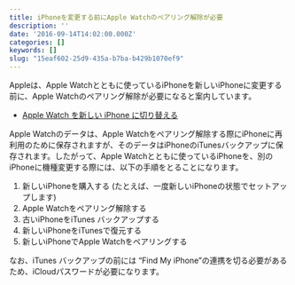 ```yaml
---
title: iPhoneを変更する前にApple Watchのペアリング解除が必要
description: ''
date: '2016-09-14T14:02:00.000Z'
categories: []
keywords: []
slug: "15eaf602-25d9-435a-b7ba-b429b1070ef9"
---
```

Appleは、Apple Watchとともに使っているiPhoneを新しいiPhoneに変更する前に、Apple Watchのペアリング解除が必要になると案内しています。

*   [Apple Watch を新しい iPhone に切り替える](https://support.apple.com/ja-jp/ht205189)

Apple Watchのデータは、Apple Watchをペアリング解除する際にiPhoneに再利用のために保存されますが、そのデータはiPhoneのiTunesバックアップに保存されます。したがって、Apple Watchとともに使っているiPhoneを、別のiPhoneに機種変更する際には、以下の手順をとることになります。

1.  新しいiPhoneを購入する (たとえば、一度新しいiPhoneの状態でセットアップします)
2.  Apple Watchをペアリング解除する
3.  古いiPhoneをiTunes バックアップする
4.  新しいiPhoneをiTunesで復元する
5.  新しいiPhoneでApple Watchをペアリングする

なお、iTunes バックアップの前には “Find My iPhone”の連携を切る必要があるため、iCloudパスワードが必要になります。